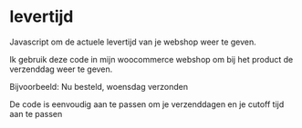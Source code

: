 # levertijd
Javascript om de actuele levertijd van je webshop weer te geven. 

Ik gebruik deze code in mijn woocommerce webshop om bij het product de verzenddag weer te geven. 

Bijvoorbeeld: Nu besteld, woensdag verzonden

De code is eenvoudig aan te passen om je verzenddagen en je cutoff tijd aan te passen
